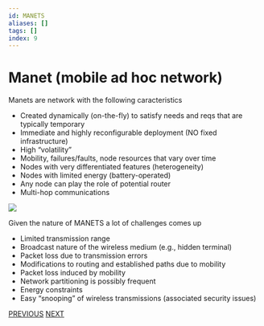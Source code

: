 ```yaml
---
id: MANETS
aliases: []
tags: []
index: 9
---
```


# Manet (mobile ad hoc network)

Manets are network with the following caracteristics

- Created dynamically (on-the-fly) to satisfy needs and reqs that are typically temporary
- Immediate and highly reconfigurable deployment (NO fixed infrastructure)
- High “volatility”
- Mobility, failures/faults, node resources that vary over time
- Nodes with very differentiated features (heterogeneity)
- Nodes with limited energy (battery-operated)
- Any node can play the role of potential router
- Multi-hop communications

![](mobile_systems/Pasted%20image%2020240321154522.png)

Given the nature of MANETS a lot of challenges comes up

- Limited transmission range
- Broadcast nature of the wireless medium (e.g., hidden terminal)
- Packet loss due to transmission errors
- Modifications to routing and established paths due to mobility
- Packet loss induced by mobility
- Network partitioning is possibly frequent
- Energy constraints
- Easy “snooping” of wireless transmissions (associated security issues)

[PREVIOUS](pages/wireless/zigbee.md) [NEXT](mobile_systems/manets/wifi_direct.md)
